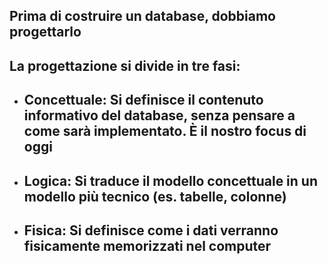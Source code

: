 ## Prima di costruire un database, dobbiamo <Alert>progettarlo</Alert>

<VSpace space="4"/>

## La progettazione si divide in tre fasi:

<VSpace space="2"/>

<v-clicks>

- ## **Concettuale**: Si definisce il <Alert>contenuto informativo</Alert> del database, senza pensare a come sarà implementato. È il nostro focus di oggi <VSpace space="4"/>

- ## **Logica**: Si traduce il modello concettuale in un modello più tecnico (es. tabelle, colonne) <VSpace space="4"/>

- ## **Fisica**: Si definisce come i dati verranno fisicamente memorizzati nel computer

</v-clicks>

